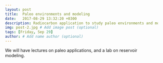 ```yaml
---
layout: post
title:  Paleo environments and modeling
date:   2017-08-29 13:32:20 +0300
description: Radiocarbon application to study paleo environments and modeling lab
img: post-2.jpg # Add image post (optional)
tags: [Friday, Sep 29]
author: # Add name author (optional)
---
```


We will have lectures on paleo applications, and a lab on reservoir modeling. 
